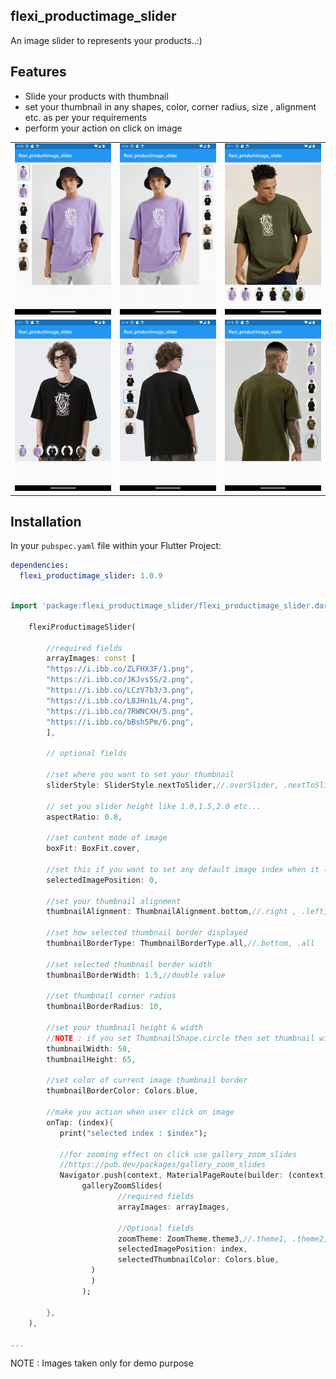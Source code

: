 ## flexi_productimage_slider

 An image slider to represents your products..:)

## Features

 - Slide your products with thumbnail 
 - set your thumbnail in any shapes, color, corner radius, size , alignment etc. as per your requirements
 - perform your action on click on image

<table>
   <tr>
      <td>
         <img width="250px" src="https://raw.githubusercontent.com/Dharini17/flexi_productimage_slider/master/assets/1.png">
      </td>   
        <td>
         <img width="250px" src="https://raw.githubusercontent.com/Dharini17/flexi_productimage_slider/master/assets/2.png">
      </td> 
        <td>
         <img width="250px" src="https://raw.githubusercontent.com/Dharini17/flexi_productimage_slider/master/assets/3.png">
      </td> 
    </tr>
  <tr>
      <td>
         <img width="250px" src="https://raw.githubusercontent.com/Dharini17/flexi_productimage_slider/master/assets/4.png">
      </td>   
        <td>
         <img width="250px" src="https://raw.githubusercontent.com/Dharini17/flexi_productimage_slider/master/assets/5.png">
      </td> 
        <td>
         <img width="250px" src="https://raw.githubusercontent.com/Dharini17/flexi_productimage_slider/master/assets/6.png">
      </td> 
    </tr> 
</table>

## Installation

  In your `pubspec.yaml` file within your Flutter Project:

```yaml
dependencies:
  flexi_productimage_slider: 1.0.9
```

```dart

import 'package:flexi_productimage_slider/flexi_productimage_slider.dart';

    flexiProductimageSlider(
    
        //required fields
        arrayImages: const [
        "https://i.ibb.co/ZLFHX3F/1.png",
        "https://i.ibb.co/JKJvs5S/2.png",
        "https://i.ibb.co/LCzV7b3/3.png",
        "https://i.ibb.co/L8JHn1L/4.png",
        "https://i.ibb.co/7RWNCXH/5.png",
        "https://i.ibb.co/bBsh5Pm/6.png",
        ],
        
        // optional fields
        
        //set where you want to set your thumbnail
        sliderStyle: SliderStyle.nextToSlider,//.overSlider, .nextToSlider
        
        // set you slider height like 1.0,1.5,2.0 etc...
        aspectRatio: 0.8,
        
        //set content mode of image
        boxFit: BoxFit.cover,

        //set this if you want to set any default image index when it loads
        selectedImagePosition: 0,
        
        //set your thumbnail alignment 
        thumbnailAlignment: ThumbnailAlignment.bottom,//.right , .left, .bottom

        //set how selected thumbnail border displayed
        thumbnailBorderType: ThumbnailBorderType.all,//.bottom, .all

        //set selected thumbnail border width
        thumbnailBorderWidth: 1.5,//double value
        
        //set thumbnail corner radius
        thumbnailBorderRadius: 10,
        
        //set your thumbnail height & width
        //NOTE : if you set ThumbnailShape.circle then set thumbnail width height same
        thumbnailWidth: 50,
        thumbnailHeight: 65,
        
        //set color of current image thumbnail border
        thumbnailBorderColor: Colors.blue,
        
        //make you action when user click on image
        onTap: (index){
           print("selected index : $index");

           //for zooming effect on click use gallery_zoom_slides
           //https://pub.dev/packages/gallery_zoom_slides
           Navigator.push(context, MaterialPageRoute(builder: (context)=>
                galleryZoomSlides(                
                        //required fields
                        arrayImages: arrayImages,
                        
                        //Optional fields
                        zoomTheme: ZoomTheme.theme3,//.theme1, .theme2, .theme3
                        selectedImagePosition: index,
                        selectedThumbnailColor: Colors.blue,
                  )
                  )
                );
           
        },
    ),

...


```
NOTE : Images taken only for demo purpose
